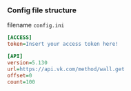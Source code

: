 ### Config file structure
filename `config.ini`
```ini
[ACCESS]
token=Insert your access token here!

[API]
version=5.130
url=https://api.vk.com/method/wall.get
offset=0
count=100
```
